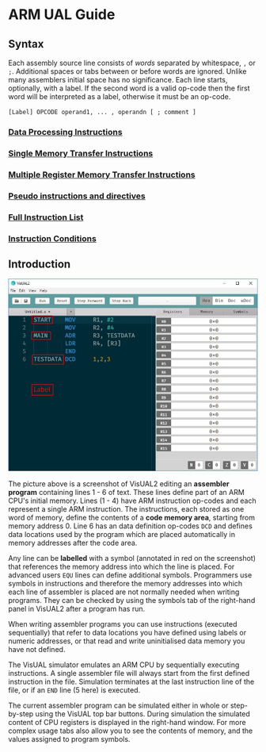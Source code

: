 ﻿# ARM UAL Guide

## Syntax

Each assembly source line consists of *words* separated by whitespace, `,` or `;`. Additional spaces or tabs between or before words are ignored. Unlike many assemblers initial space has no significance. Each line starts, optionally, with a label. If the second word is a valid op-code then the first word will be interpreted as a label, otherwise it must be an op-code.


```
[Label] OPCODE operand1, ... , operandn [ ; comment ]
```



### [Data Processing Instructions](https://tomcl.github.io/visual2.github.io/data-processing.html)

### [Single Memory Transfer Instructions](https://tomcl.github.io/visual2.github.io/memory-transfer.html)

### [Multiple Register Memory Transfer Instructions](https://tomcl.github.io/visual2.github.io/multiple-register-transfer.html)

### [Pseudo instructions and directives](https://github.com/tomcl/visual2.github.io/blob/master/list.md#pseudo-instructions-and-directives)

### [Full Instruction List](https://tomcl.github.io/visual2.github.io/list.html#instructions)

### [Instruction Conditions](https://github.com/tomcl/visual2.github.io/blob/master/conditions.md)

## Introduction

![](visual-screen.jpg)

The picture above is a screenshot of VisUAL2 editing an **assembler program** containing lines 1 - 6 of text. These lines define part of an ARM CPU's initial memory. Lines (1 - 4) have ARM instruction op-codes and each represent a single ARM instruction. The instructions, each stored as one word of memory, define the contents of a **code memory area**, starting from memory address 0. Line 6 has an data definition op-codes `DCD` and defines data locations used by the program which are placed automatically in memory addresses after the code area. 

Any line can be **labelled** with a symbol (annotated in red on the screenshot) that references the memory address into which the line is placed. For advanced users `EQU` lines can define additional symbols. Programmers use symbols in instructions and therefore the memory addresses into which each line of assembler is placed are not normally needed when writing programs. They can be checked by using the symbols tab of the right-hand panel in VisUAL2 after a program has run.

When writing assembler programs you can use instructions (executed sequentially) that refer to data locations you have defined using labels or numeric addresses, or that read and write uninitialised data memory you have not defined.

The VisUAL simulator emulates an ARM CPU by sequentially executing instructions. A single assembler file will always start from the first defined instruction in the file. Simulation terminates at the last instruction line of the file, or if an `END` line (5 here) is executed.

The current assembler program can be simulated either in whole or step-by-step using the VisUAL top bar buttons. During simulation the simulated content of CPU registers is displayed in the right-hand window. For more complex usage tabs also allow you to see the contents of memory, and the values assigned to program symbols.
